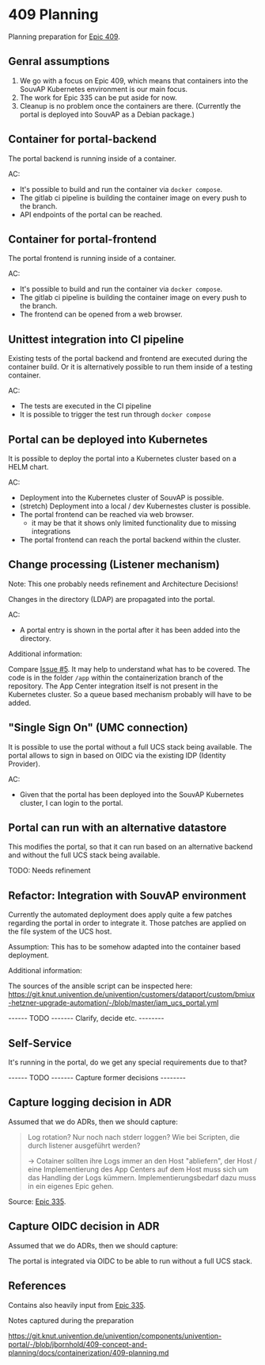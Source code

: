 
# 409 Planning

Planning preparation for
[Epic 409](https://git.knut.univention.de/groups/univention/-/epics/409).



## Genral assumptions

1. We go with a focus on Epic 409, which means that containers into
   the SouvAP Kubernetes environment is our main focus.
2. The work for Epic 335 can be put aside for now.
3. Cleanup is no problem once the containers are there.
   (Currently the portal is deployed into SouvAP as a Debian package.)




## Container for portal-backend

The portal backend is running inside of a container.

AC:

- It's possible to build and run the container via `docker compose`.
- The gitlab ci pipeline is building the container image on every push to the branch.
- API endpoints of the portal can be reached.




## Container for portal-frontend

The portal frontend is running inside of a container.

AC:

- It's possible to build and run the container via `docker compose`.
- The gitlab ci pipeline is building the container image on every push to the branch.
- The frontend can be opened from a web browser.




## Unittest integration into CI pipeline

Existing tests of the portal backend and frontend are executed during the container build. Or it is alternatively possible to run them inside of a testing container.

AC:

- The tests are executed in the CI pipeline
- It is possible to trigger the test run through `docker compose`




## Portal can be deployed into Kubernetes

It is possible to deploy the portal into a Kubernetes cluster based on a HELM chart.

AC:

- Deployment into the Kubernetes cluster of SouvAP is possible.
- (stretch) Deployment into a local / dev Kubernestes cluster is possible.
- The portal frontend can be reached via web browser.
  - it may be that it shows only limited functionality due to missing integrations
- The portal frontend can reach the portal backend within the cluster.




## Change processing (Listener mechanism)

Note: This one probably needs refinement and Architecture Decisions!

Changes in the directory (LDAP) are propagated into the portal.

AC:

- A portal entry is shown in the portal after it has been added into the directory.


Additional information:

Compare
[Issue #5](https://git.knut.univention.de/univention/components/univention-portal/-/issues/5). It may help to understand what has to be covered. The code is in the folder `/app` within the containerization branch of the repository. The App Center integration itself is not present in the Kubernetes cluster. So a queue based mechanism probably will have to be added.





## "Single Sign On" (UMC connection)

It is possible to use the portal without a full UCS stack being available. The portal allows to sign in based on OIDC via the existing IDP (Identity Provider).

AC:

- Given that the portal has been deployed into the SouvAP Kubernetes cluster, I can login to the portal.






## Portal can run with an alternative datastore

This modifies the portal, so that it can run based on an alternative backend and without the full UCS stack being available.

TODO: Needs refinement







## Refactor: Integration with SouvAP environment

Currently the automated deployment does apply quite a few patches regarding the
portal in order to integrate it. Those patches are applied on the file system of the UCS host.

Assumption: This has to be somehow adapted into the container based deployment.

Additional information:

The sources of the ansible script can be inspected here:
<https://git.knut.univention.de/univention/customers/dataport/custom/bmiux-hetzner-upgrade-automation/-/blob/master/iam_ucs_portal.yml>






------ TODO ------- Clarify, decide etc. --------






## Self-Service

It's running in the portal, do we get any special requirements due to that?





------ TODO ------- Capture former decisions --------





## Capture logging decision in ADR

Assumed that we do ADRs, then we should capture:

> Log rotation? Nur noch nach stderr loggen? Wie bei Scripten, die durch listener
> ausgeführt werden?
>
> -> Cotainer sollten ihre Logs immer an den Host "abliefern", der Host / eine
> Implementierung des App Centers auf dem Host muss sich um das Handling der Logs
> kümmern. Implementierungsbedarf dazu muss in ein eigenes Epic gehen.

Source:
[Epic 335](https://git.knut.univention.de/groups/univention/-/epics/335).




## Capture OIDC decision in ADR

Assumed that we do ADRs, then we should capture:

The portal is integrated via OIDC to be able to run without a full UCS stack.







## References


Contains also heavily input from
[Epic 335](https://git.knut.univention.de/groups/univention/-/epics/335).

Notes captured during the preparation

https://git.knut.univention.de/univention/components/univention-portal/-/blob/jbornhold/409-concept-and-planning/docs/containerization/409-planning.md
